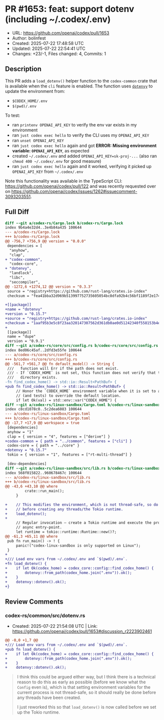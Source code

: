 # PR #1653: feat: support dotenv (including ~/.codex/.env)

- URL: https://github.com/openai/codex/pull/1653
- Author: bolinfest
- Created: 2025-07-22 17:48:58 UTC
- Updated: 2025-07-22 22:54:41 UTC
- Changes: +23/-1, Files changed: 4, Commits: 1

## Description

This PR adds a `load_dotenv()` helper function to the `codex-common` crate that is available when the `cli` feature is enabled. The function uses [`dotenvy`](https://crates.io/crates/dotenvy) to update the environment from:

- `$CODEX_HOME/.env`
- `$(pwd)/.env`

To test:

- ran `printenv OPENAI_API_KEY` to verify the env var exists in my environment
- ran `just codex exec hello` to verify the CLI uses my `OPENAI_API_KEY`
- ran `unset OPENAI_API_KEY`
- ran `just codex exec hello` again and got **ERROR: Missing environment variable: `OPENAI_API_KEY`**, as expected
- created `~/.codex/.env` and added `OPENAI_API_KEY=sk-proj-...` (also ran `chmod 400 ~/.codex/.env` for good measure)
- ran `just codex exec hello` again and it worked, verifying it picked up `OPENAI_API_KEY` from `~/.codex/.env`

Note this functionality was available in the TypeScript CLI: https://github.com/openai/codex/pull/122 and was recently requested over on https://github.com/openai/codex/issues/1262#issuecomment-3093203551.

## Full Diff

```diff
diff --git a/codex-rs/Cargo.lock b/codex-rs/Cargo.lock
index 9b4a4e32d4..3e4b84a435 100644
--- a/codex-rs/Cargo.lock
+++ b/codex-rs/Cargo.lock
@@ -756,7 +756,9 @@ version = "0.0.0"
 dependencies = [
  "anyhow",
  "clap",
+ "codex-common",
  "codex-core",
+ "dotenvy",
  "landlock",
  "libc",
  "seccompiler",
@@ -1272,6 +1274,12 @@ version = "0.3.3"
 source = "registry+https://github.com/rust-lang/crates.io-index"
 checksum = "fea41bba32d969b513997752735605054bc0dfa92b4c56bf1189f2e174be7a10"
 
+[[package]]
+name = "dotenvy"
+version = "0.15.7"
+source = "registry+https://github.com/rust-lang/crates.io-index"
+checksum = "1aaf95b3e5c8f23aa320147307562d361db0ae0d51242340f558153b4eb2439b"
+
 [[package]]
 name = "dupe"
 version = "0.9.1"
diff --git a/codex-rs/core/src/config.rs b/codex-rs/core/src/config.rs
index 8ed06c45af..2dfd3e55fe 100644
--- a/codex-rs/core/src/config.rs
+++ b/codex-rs/core/src/config.rs
@@ -561,7 +561,7 @@ fn default_model() -> String {
 ///   function will Err if the path does not exist.
 /// - If `CODEX_HOME` is not set, this function does not verify that the
 ///   directory exists.
-fn find_codex_home() -> std::io::Result<PathBuf> {
+pub fn find_codex_home() -> std::io::Result<PathBuf> {
     // Honor the `CODEX_HOME` environment variable when it is set to allow users
     // (and tests) to override the default location.
     if let Ok(val) = std::env::var("CODEX_HOME") {
diff --git a/codex-rs/linux-sandbox/Cargo.toml b/codex-rs/linux-sandbox/Cargo.toml
index c8cd1078c0..5c2dea6083 100644
--- a/codex-rs/linux-sandbox/Cargo.toml
+++ b/codex-rs/linux-sandbox/Cargo.toml
@@ -17,7 +17,9 @@ workspace = true
 [dependencies]
 anyhow = "1"
 clap = { version = "4", features = ["derive"] }
+codex-common = { path = "../common", features = ["cli"] }
 codex-core = { path = "../core" }
+dotenvy = "0.15.7"
 tokio = { version = "1", features = ["rt-multi-thread"] }
 
 [dev-dependencies]
diff --git a/codex-rs/linux-sandbox/src/lib.rs b/codex-rs/linux-sandbox/src/lib.rs
index 568f015822..960678467c 100644
--- a/codex-rs/linux-sandbox/src/lib.rs
+++ b/codex-rs/linux-sandbox/src/lib.rs
@@ -43,6 +43,10 @@ where
         crate::run_main();
     }
 
+    // This modifies the environment, which is not thread-safe, so do this
+    // before creating any threads/the Tokio runtime.
+    load_dotenv();
+
     // Regular invocation – create a Tokio runtime and execute the provided
     // async entry-point.
     let runtime = tokio::runtime::Runtime::new()?;
@@ -61,3 +65,11 @@ where
 pub fn run_main() -> ! {
     panic!("codex-linux-sandbox is only supported on Linux");
 }
+
+/// Load env vars from ~/.codex/.env and `$(pwd)/.env`.
+fn load_dotenv() {
+    if let Ok(codex_home) = codex_core::config::find_codex_home() {
+        dotenvy::from_path(codex_home.join(".env")).ok();
+    }
+    dotenvy::dotenv().ok();
+}
```

## Review Comments

### codex-rs/common/src/dotenv.rs

- Created: 2025-07-22 21:54:08 UTC | Link: https://github.com/openai/codex/pull/1653#discussion_r2223902461

```diff
@@ -0,0 +1,7 @@
+/// Load env vars from ~/.codex/.env and `$(pwd)/.env`.
+pub fn load_dotenv() {
+    if let Ok(codex_home) = codex_core::config::find_codex_home() {
+        dotenvy::from_path(codex_home.join(".env")).ok();
+    }
+    dotenvy::dotenv().ok();
```

> I think this could be argued either way, but I think there is a technical reason to do this as early as possible (before we know what the `Config` even is), which is that setting environment variables for the current process is not thread-safe, so it should really be done before any threads have been created.
> 
> I just reworked this so that `load_dotenv()` is now called before we set up the Tokio runtime.